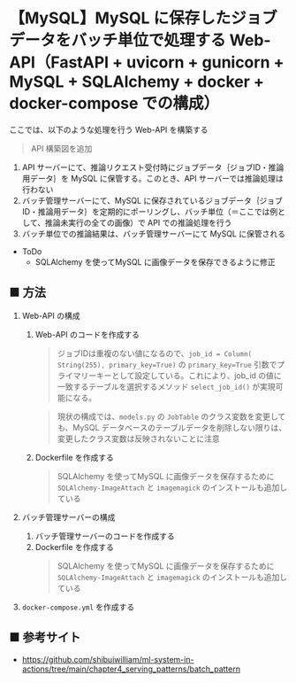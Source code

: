 # 【MySQL】MySQL に保存したジョブデータをバッチ単位で処理する Web-API（FastAPI + uvicorn + gunicorn + MySQL + SQLAlchemy + docker + docker-compose での構成）

ここでは、以下のような処理を行う Web-API を構築する

> API 構築図を追加

1. API サーバーにて、推論リクエスト受付時にジョブデータ｛ジョブID・推論用データ｝を MySQL に保管する。このとき、API サーバーでは推論処理は行わない
1. バッチ管理サーバーにて、MySQL に保存されているジョブデータ｛ジョブID・推論用データ｝を定期的にポーリングし、バッチ単位（＝ここでは例として、推論未実行の全ての画像）で API での推論処理を行う
1. バッチ単位での推論結果は、バッチ管理サーバーにて MySQL に保管される

- ToDo
    - SQLAlchemy を使ってMySQL に画像データを保存できるように修正

## ■ 方法

1. Web-API の構成<br>
    1. Web-API のコードを作成する<br>

        > ジョブIDは重複のない値になるので、`job_id = Column( String(255), primary_key=True)` の `primary_key=True` 引数でプライマリーキーとして設定している。これにより、job_id の値に一致するテーブルを選択するメソッド `select_job_id()` が実現可能になる。

        > 現状の構成では、`models.py` の `JobTable` のクラス変数を変更しても、MySQL データベースのテーブルデータを削除しない限りは、変更したクラス変数は反映されないことに注意

    1. Dockerfile を作成する<br>
        > SQLAlchemy を使ってMySQL に画像データを保存するために `SQLAlchemy-ImageAttach` と `imagemagick` のインストールも追加している

1. バッチ管理サーバーの構成<br>
    1. バッチ管理サーバーのコードを作成する<br>
    1. Dockerfile を作成する<br>
        > SQLAlchemy を使ってMySQL に画像データを保存するために `SQLAlchemy-ImageAttach` と `imagemagick` のインストールも追加している

1. `docker-compose.yml` を作成する


## ■ 参考サイト
- https://github.com/shibuiwilliam/ml-system-in-actions/tree/main/chapter4_serving_patterns/batch_pattern